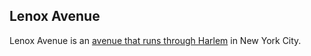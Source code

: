 ---
---
## Lenox Avenue

Lenox Avenue is an [avenue that runs through
Harlem](https://en.wikipedia.org/wiki/Lenox_Avenue) in New York City.
